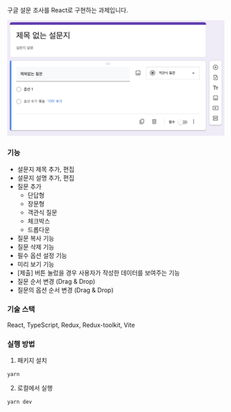구글 설문 조사를 React로 구현하는 과제입니다.

<img src="public/google-form.png" alt="제목없는 설문지">

### 기능

- 설문지 제목 추가, 편집
- 설문지 설명 추가, 편집
- 질문 추가
  - 단답형
  - 장문형
  - 객관식 질문
  - 체크박스
  - 드롭다운
- 질문 복사 기능
- 질문 삭제 기능
- 필수 옵션 설정 기능
- 미리 보기 기능
- [제출] 버튼 눌렀을 경우 사용자가 작성한 데이터를 보여주는 기능
- 질문 순서 변경 (Drag & Drop)
- 질문의 옵션 순서 변경 (Drag & Drop)

### 기술 스택

React, TypeScript, Redux, Redux-toolkit, Vite

### 실행 방법

1. 패키지 설치

```
yarn
```

2. 로컬에서 실행

```
yarn dev
```
